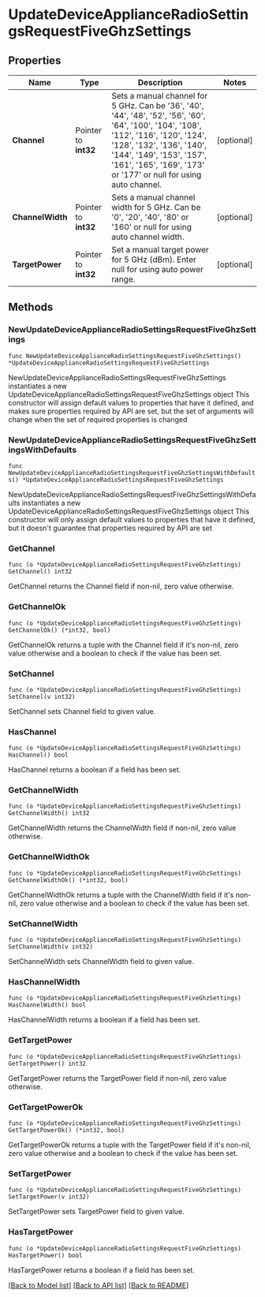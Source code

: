 # UpdateDeviceApplianceRadioSettingsRequestFiveGhzSettings

## Properties

Name | Type | Description | Notes
------------ | ------------- | ------------- | -------------
**Channel** | Pointer to **int32** | Sets a manual channel for 5 GHz. Can be &#39;36&#39;, &#39;40&#39;, &#39;44&#39;, &#39;48&#39;, &#39;52&#39;, &#39;56&#39;, &#39;60&#39;, &#39;64&#39;, &#39;100&#39;, &#39;104&#39;, &#39;108&#39;, &#39;112&#39;, &#39;116&#39;, &#39;120&#39;, &#39;124&#39;, &#39;128&#39;, &#39;132&#39;, &#39;136&#39;, &#39;140&#39;, &#39;144&#39;, &#39;149&#39;, &#39;153&#39;, &#39;157&#39;, &#39;161&#39;, &#39;165&#39;, &#39;169&#39;, &#39;173&#39; or &#39;177&#39; or null for using auto channel. | [optional] 
**ChannelWidth** | Pointer to **int32** | Sets a manual channel width for 5 GHz. Can be &#39;0&#39;, &#39;20&#39;, &#39;40&#39;, &#39;80&#39; or &#39;160&#39; or null for using auto channel width. | [optional] 
**TargetPower** | Pointer to **int32** | Set a manual target power for 5 GHz (dBm). Enter null for using auto power range. | [optional] 

## Methods

### NewUpdateDeviceApplianceRadioSettingsRequestFiveGhzSettings

`func NewUpdateDeviceApplianceRadioSettingsRequestFiveGhzSettings() *UpdateDeviceApplianceRadioSettingsRequestFiveGhzSettings`

NewUpdateDeviceApplianceRadioSettingsRequestFiveGhzSettings instantiates a new UpdateDeviceApplianceRadioSettingsRequestFiveGhzSettings object
This constructor will assign default values to properties that have it defined,
and makes sure properties required by API are set, but the set of arguments
will change when the set of required properties is changed

### NewUpdateDeviceApplianceRadioSettingsRequestFiveGhzSettingsWithDefaults

`func NewUpdateDeviceApplianceRadioSettingsRequestFiveGhzSettingsWithDefaults() *UpdateDeviceApplianceRadioSettingsRequestFiveGhzSettings`

NewUpdateDeviceApplianceRadioSettingsRequestFiveGhzSettingsWithDefaults instantiates a new UpdateDeviceApplianceRadioSettingsRequestFiveGhzSettings object
This constructor will only assign default values to properties that have it defined,
but it doesn't guarantee that properties required by API are set

### GetChannel

`func (o *UpdateDeviceApplianceRadioSettingsRequestFiveGhzSettings) GetChannel() int32`

GetChannel returns the Channel field if non-nil, zero value otherwise.

### GetChannelOk

`func (o *UpdateDeviceApplianceRadioSettingsRequestFiveGhzSettings) GetChannelOk() (*int32, bool)`

GetChannelOk returns a tuple with the Channel field if it's non-nil, zero value otherwise
and a boolean to check if the value has been set.

### SetChannel

`func (o *UpdateDeviceApplianceRadioSettingsRequestFiveGhzSettings) SetChannel(v int32)`

SetChannel sets Channel field to given value.

### HasChannel

`func (o *UpdateDeviceApplianceRadioSettingsRequestFiveGhzSettings) HasChannel() bool`

HasChannel returns a boolean if a field has been set.

### GetChannelWidth

`func (o *UpdateDeviceApplianceRadioSettingsRequestFiveGhzSettings) GetChannelWidth() int32`

GetChannelWidth returns the ChannelWidth field if non-nil, zero value otherwise.

### GetChannelWidthOk

`func (o *UpdateDeviceApplianceRadioSettingsRequestFiveGhzSettings) GetChannelWidthOk() (*int32, bool)`

GetChannelWidthOk returns a tuple with the ChannelWidth field if it's non-nil, zero value otherwise
and a boolean to check if the value has been set.

### SetChannelWidth

`func (o *UpdateDeviceApplianceRadioSettingsRequestFiveGhzSettings) SetChannelWidth(v int32)`

SetChannelWidth sets ChannelWidth field to given value.

### HasChannelWidth

`func (o *UpdateDeviceApplianceRadioSettingsRequestFiveGhzSettings) HasChannelWidth() bool`

HasChannelWidth returns a boolean if a field has been set.

### GetTargetPower

`func (o *UpdateDeviceApplianceRadioSettingsRequestFiveGhzSettings) GetTargetPower() int32`

GetTargetPower returns the TargetPower field if non-nil, zero value otherwise.

### GetTargetPowerOk

`func (o *UpdateDeviceApplianceRadioSettingsRequestFiveGhzSettings) GetTargetPowerOk() (*int32, bool)`

GetTargetPowerOk returns a tuple with the TargetPower field if it's non-nil, zero value otherwise
and a boolean to check if the value has been set.

### SetTargetPower

`func (o *UpdateDeviceApplianceRadioSettingsRequestFiveGhzSettings) SetTargetPower(v int32)`

SetTargetPower sets TargetPower field to given value.

### HasTargetPower

`func (o *UpdateDeviceApplianceRadioSettingsRequestFiveGhzSettings) HasTargetPower() bool`

HasTargetPower returns a boolean if a field has been set.


[[Back to Model list]](../README.md#documentation-for-models) [[Back to API list]](../README.md#documentation-for-api-endpoints) [[Back to README]](../README.md)



